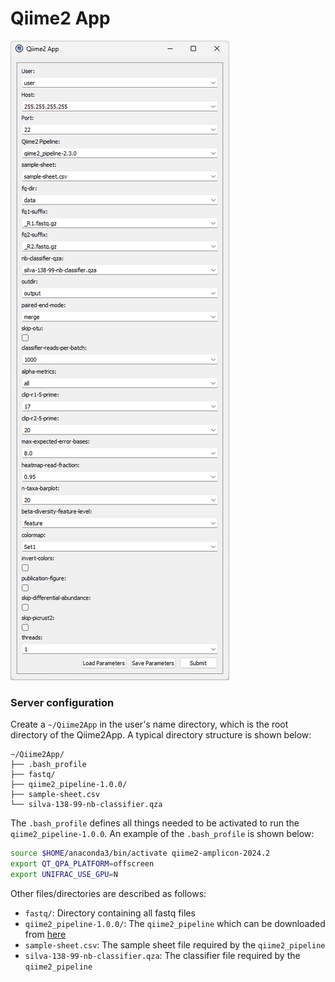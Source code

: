 # Qiime2 App

![Qiime2 App](./doc/screenshot.png)

### Server configuration

Create a `~/Qiime2App` in the user's name directory, which is the root directory of the Qiime2App.
A typical directory structure is shown below:

```
~/Qiime2App/
├── .bash_profile
├── fastq/
├── qiime2_pipeline-1.0.0/
├── sample-sheet.csv
└── silva-138-99-nb-classifier.qza
```

The `.bash_profile` defines all things needed to be activated to run the `qiime2_pipeline-1.0.0`.
An example of the `.bash_profile` is shown below:

```bash
source $HOME/anaconda3/bin/activate qiime2-amplicon-2024.2
export QT_QPA_PLATFORM=offscreen
export UNIFRAC_USE_GPU=N
```

Other files/directories are described as follows:

- `fastq/`: Directory containing all fastq files
- `qiime2_pipeline-1.0.0/`: The `qiime2_pipeline` which can be downloaded from [here](https://github.com/linyc74/qiime2_pipeline/releases)
- `sample-sheet.csv`: The sample sheet file required by the `qiime2_pipeline`
- `silva-138-99-nb-classifier.qza`: The classifier file required by the `qiime2_pipeline`
